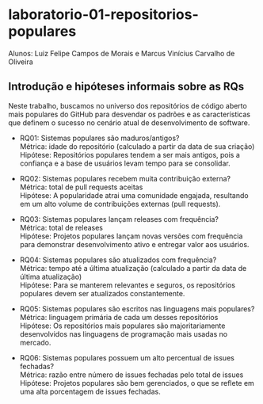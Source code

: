 # laboratorio-01-repositorios-populares
Alunos: Luiz Felipe Campos de Morais e Marcus Vinícius Carvalho de Oliveira

## Introdução e hipóteses informais sobre as RQs
Neste trabalho, buscamos no universo dos repositórios de código aberto mais populares do GitHub para desvendar os padrões e as características que definem o sucesso no cenário atual de desenvolvimento de software.


- RQ01: Sistemas populares são maduros/antigos?  
  Métrica: idade do repositório (calculado a partir da data de sua criação)  
  Hipótese: Repositórios populares tendem a ser mais antigos, pois a confiança e a base de usuários levam tempo para se consolidar.  


- RQ02: Sistemas populares recebem muita contribuição externa?  
  Métrica: total de pull requests aceitas  
  Hipótese: A popularidade atrai uma comunidade engajada, resultando em um alto volume de contribuições externas (pull requests).  

- RQ03: Sistemas populares lançam releases com frequência?  
  Métrica: total de releases  
  Hipótese: Projetos populares lançam novas versões com frequência para demonstrar desenvolvimento ativo e entregar valor aos usuários.  

- RQ04: Sistemas populares são atualizados com frequência?  
  Métrica: tempo até a última atualização (calculado a partir da data de última
  atualização)  
  Hipótese: Para se manterem relevantes e seguros, os repositórios populares devem ser atualizados constantemente.  
  
- RQ05: Sistemas populares são escritos nas linguagens mais populares?  
  Métrica: linguagem primária de cada um desses repositórios  
  Hipótese: Os repositórios mais populares são majoritariamente desenvolvidos nas linguagens de programação mais usadas no mercado.  

- RQ06: Sistemas populares possuem um alto percentual de issues fechadas?  
  Métrica: razão entre número de issues fechadas pelo total de issues  
  Hipótese: Projetos populares são bem gerenciados, o que se reflete em uma alta porcentagem de issues fechadas.  
